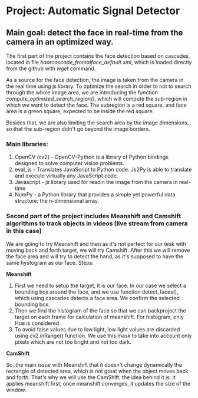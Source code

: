 # Project: Automatic Signal Detector

## Main goal: detect the face in real-time from the camera in an optimized way.

The first part of the project contains the face detection based on cascades, located in file *haarcascade_frontalface_default.xml*, which is loaded directly from the github with *wget* command. 

As a source for the face detection, the image is taken from the camera in the real time using js library. 
To optimize the search in order to not to search through the whole image area, we are introducing the function *compute_optimized_search_region()*, which will compute the sub-region in which we want to detect the face. The subregion is a red square, and face area is a green square, expected to be inside the red square. 

Besides that, we are also limiting the search area by the image dimensions, so that the sub-region didn't go beyond the image borders. 


### Main libraries:
1. OpenCV (cv2) - OpenCV-Python is a library of Python bindings designed to solve computer vision problems.
2. eval_js - Translates JavaScript to Python code. Js2Py is able to translate and execute virtually any JavaScript code.
3. Javascript - js library used for readin the image from the camera in real-time 
4. NumPy - a Python library that provides a simple yet powerful data structure: the n-dimensional array. 

### Second part of the project includes Meanshift and Camshift algorithms to track objects in videos (live stream from camera in this case)

We are going to try Meanshift and then as it's not perfect for our tesk with moving back and forth target, we will try Camshift. After this we will remove the face area and will try to detect the hand, as it's supposed to have the same hystogram as our face. 
Steps:

**Meanshift**

1. First we need to setup the target, it is our face. In our case we select a bounding box around the face, and we use function detect_faces(), which using cascades detects a face area. We confirm the selected bounding box.
2. Then we find the histogram of the face so that we can backproject the target on each frame for calculation of meanshift. For histogram, only Hue is considered
3. To avoid false values due to low light, low light values are discarded using cv2.inRange() function. We use this mask to take into account only pixels which are not too bright and not too dark.

**CamShift**

So, the main issue with Meanshift that it doesn't change dynamically the rectangle of detected area, which is not great when the object moves back and forth. That's why we will use the CamShift, the idea behind it is: it applies meanshift first, once meanshift converges, it updates the size of the window.

